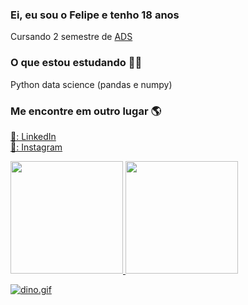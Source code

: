 ### Ei, eu sou o Felipe e tenho 18 anos

Cursando 2 semestre de [ADS](https://www.tuiuti.edu.br/blog-tuiuti/o-que-se-faz-em-analise-e-desenvolvimento-de-sistemas#:~:text=A%20gradua%C3%A7%C3%A3o%20em%20An%C3%A1lise%20e,a%20cria%C3%A7%C3%A3o%20de%20solu%C3%A7%C3%B5es%20informatizadas.)

### [](https://github.com/avelino/avelino#what-im-working-on-)O que estou estudando 👨‍💻
Python data science (pandas e numpy)

### [](https://github.com/avelino/avelino#find-me-elsewhere-)Me encontre em outro lugar 🌎

[💼: LinkedIn](https://www.linkedin.com/in/felipe-pereira-dos-santos-a1a3b9207/)  
[📸: Instagram](https://www.instagram.com/somente_ofelipe/) 

<div>
  <a href="https://github.com/Tiodevs">
  <img height="180em" src="https://github-readme-stats.vercel.app/api?username=Tiodevs&show_icons=true&theme=dark&include_all_commits=true&count_private=true"/>
  <img height="180em" src="https://github-readme-stats.vercel.app/api/top-langs/?username=Tiodevs&layout=compact&langs_count=7&theme=dark"/>
</div>

![dino.gif](https://github.com/TheDudeThatCode/TheDudeThatCode/blob/master/Assets/dino.gif?raw=true)

<!--
**Tiodevs/Tiodevs** is a ✨ _special_ ✨ repository because its `README.md` (this file) appears on your GitHub profile.

Here are some ideas to get you started:

- 🔭 I’m currently working on ...
- 🌱 I’m currently learning ...
- 👯 I’m looking to collaborate on ...
- 🤔 I’m looking for help with ...
- 💬 Ask me about ...
- 📫 How to reach me: ...
- 😄 Pronouns: ...
- ⚡ Fun fact: ...
-->
